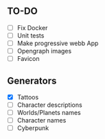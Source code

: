 ## TO-DO



- [ ] Fix Docker
- [ ] Unit tests
- [ ] Make progressive webb App
- [ ] Opengraph images
- [ ] Favicon

## Generators
- [x] Tattoos
- [ ] Character descriptions
- [ ] Worlds/Planets names
- [ ] Character names
- [ ] Cyberpunk
